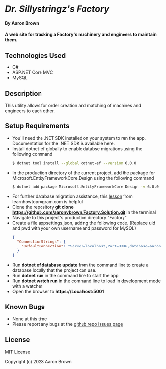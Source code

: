 
# _Dr. Sillystringz's Factory_

#### By **Aaron Brown**

#### A web site for tracking a Factory's machinery and engineers to maintain them.

## Technologies Used

* C#
* ASP.NET Core MVC
* MySQL

## Description
This utility allows for order creation and matching of machines and engineers to each other.


## Setup Requirements

* You'll need the .NET SDK installed on your system to run the app.  Documentation for the .NET SDK is available here.
* Install dotnet-ef globally to enable databse migrations using the following command
  ```bash
  $ dotnet tool install --global dotnet-ef --version 6.0.0
  ```
* In the production directory of the current project, add the package for Microsoft.EntityFrameworkCore.Design using the following command
  ```bash
  $ dotnet add package Microsoft.EntityFrameworkCore.Design -v 6.0.0
  ```
* For further database migration assistance, this [lesson](https://part-time-evening.learnhowtoprogram.com/c-and-net/many-to-many-relationships/code-first-development-and-migrations) from learnhowtoprogram.com is helpful.
* Clone the repository **git clone https://github.com/aaronvbrown/Factory.Solution.git**  in the terminal
* Navigate to this project's production directory "Factory"
* Create a file appsettings.json, adding the following code.  (Replace uid and pwd with your own username and password for MySQL)
  ```json
  {
    "ConnectionStrings": {
      "DefaultConnection": "Server=localhost;Port=3306;database=aaron_brown;uid=[your-username];pwd=[your-password];"
    }
  }
  ```
* Run **dotnet ef database update** from the command line to create a database locally that the project can use.
* Run **dotnet run** in the command line to start the app
* Run **dotnet watch run** in the command line to load in development mode with a watcher
* Open the browser to **https://Localhost:5001**

## Known Bugs
* None at this time
* Please report any bugs at the [github repo issues page](https://github.com/aaronvbrown/Factory.Solution/issues)

## License
MIT License

Copyright (c) 2023 Aaron Brown